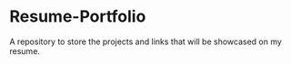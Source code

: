 # Resume-Portfolio
A repository to store the projects and links that will be showcased on my resume.
